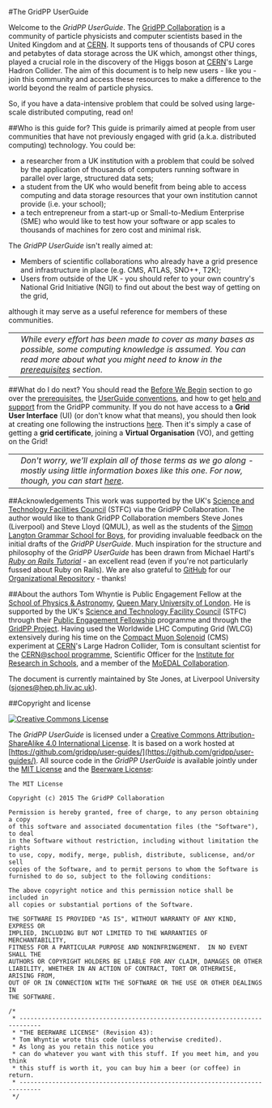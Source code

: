 #The GridPP UserGuide 

Welcome to the _GridPP UserGuide_.
The [GridPP Collaboration](https://www.gridpp.ac.uk)
is a community of particle physicists
and computer scientists based in the United Kingdom and at
[CERN](http://cern.ch).
It supports tens of thousands of CPU cores
and petabytes of data storage across the UK which,
amongst other things,
played a crucial role in the 
discovery of the Higgs boson at
[CERN](http://cern.ch)'s
Large Hadron Collider.
The aim of this document
is to help new users - like you -
join this community and access these resources
to make a difference to the world
beyond the realm of particle physics. 

So, if you have a data-intensive problem that could
be solved using large-scale distributed computing,
read on!

##Who is this guide for?
This guide is primarily aimed at people
from user communities that have not previously
engaged with grid
(a.k.a. distributed computing)
technology. You could be:

* a researcher from a UK institution with a problem
that could be solved by the application of
thousands of computers running software in parallel
over large, structured data sets;
* a student from the UK
who would benefit from being able to access
computing and data storage resources that
your own institution cannot provide (i.e. your school);
* a tech entrepreneur from a start-up or
Small-to-Medium Enterprise (SME) who would like to
test how your software or app scales to thousands
of machines for zero cost and minimal risk.

The _GridPP UserGuide_ isn't really aimed at:

* Members of scientific collaborations who already have
a grid presence and infrastructure in place
(e.g. CMS, ATLAS, SNO++, T2K);
* Users from outside of the UK - you should refer to
your own country's National Grid Initiative (NGI) to
find out about the best way of getting on the grid,

although it may serve as a useful reference
for members of these communities.

<table>
<tr>
<td align='center'><i class="fa fa-warning" style='font-size:3em'></i></td>
<td>
<em>While every effort has been made to cover as many
bases as possible, some computing knowledge is
assumed. You can read more about what you might need to know  in the
<a href='before-we-begin/before-we-begin.html'>prerequisites</a>
section</em>.
</td>
</tr>
</table>

##What do I do next?
You should read the
[Before We Begin](before-we-begin/before-we-begin.html)
section to go over the
[prerequisites](before-we-begin/prerequisites.html),
the
[UserGuide conventions](before-we-begin/conventions.html),
and how to get
[help and support](before-we-begin/getting-help.html)
from the GridPP community.
If you do not have access to a **Grid User Interface** (UI)
(or don't know what that means),
you should then look at creating one following the
instructions
[here](gridpp-cernvm/gridpp-cernvm.html).
Then it's simply a case of getting a **grid certificate**,
joining a **Virtual Organisation** (VO), and
getting on the Grid!

<table>
<tr>
<td align='center'><i class="fa fa-info-circle" style='font-size:3em'></i></td>
<td>
<em>Don't worry, we'll explain all of those terms
as we go along - mostly using little information boxes like this one.
For now, though, you can start
<a href='before-we-begin/before-we-begin.html'>here</a></em>.
</td>
</tr>
</table>

##Acknowledgements
This work was supported by
the UK's
[Science and Technology Facilities Council](http://www.stfc.ac.uk)
(STFC) via the GridPP Collaboration.
The author would like to thank
GridPP Collaboration members
Steve Jones (Liverpool) and Steve Lloyd (QMUL),
as well as the students of the
[Simon Langton Grammar School for Boys](http://www.thelangton.org.uk),
for providing invaluable feedback on the initial drafts of the
_GridPP UserGuide_.
Much inspiration for the structure and philosophy of the
_GridPP UserGuide_ has been drawn from Michael Hartl's
_[Ruby on Rails Tutorial](https://ww.railstutorial.org)_ - an
excellent read (even if you're not particularly fussed about
Ruby on Rails). We are also grateful to
[GitHub](http://github.com) for our
[Organizational Repository](http://github.com/gridpp) - thanks!

##About the authors
Tom Whyntie is Public Engagement Fellow at the
[School of Physics & Astronomy](http://ph.qmul.ac.uk),
[Queen Mary University of London](http://www.qmul.ac.uk).
He is supported by the UK's
[Science and Technology Facility Council](http://www.stfc.ac.uk) (STFC)
through their
[Public Engagement Fellowship](http://www.stfc.ac.uk/funding/fellowships/public-engagement-fellowships/public-engagement-fellows/)
programme and through the
[GridPP Project](https://www.gridpp.ac.uk).
Having used the Worldwide LHC Computing Grid (WLCG) extensively
during his time on the
[Compact Muon Solenoid](http://cms.web.cern.ch/)
(CMS) experiment at
[CERN](http://cern.ch)'s Large Hadron Collider,
Tom is consultant scientist for the
[CERN@school programme](http://cernatschool.web.cern.ch),
Scientific Officer for the
[Institute for Research in Schools](http://researchinschools.org),
and a member of the
[MoEDAL Collaboration](http://moedal.web.cern.ch).

The document is currently maintained by Ste Jones, at Liverpool University (sjones@hep.ph.liv.ac.uk).

##Copyright and license

<a rel='license' href='http://creativecommons.org/licenses/by-sa/4.0/'>
<img alt="Creative Commons License" style="border-width:0" src="https://i.creativecommons.org/l/by-sa/4.0/88x31.png" />
</a>

The _GridPP UserGuide_ is licensed under a
[Creative Commons Attribution-ShareAlike 4.0 International License](http://creativecommons.org/licenses/by-sa/4.0/).
It is based on a work hosted at [https://github.com/gridpp/user-guides/](https://github.com/gridpp/user-guides/).
All source code in the _GridPP UserGuide_ is available jointly
under the
[MIT License](http://opensource.org/licenses/MIT)
and the
[Beerware License](http://people.freebsd.org/~phk/):

```
The MIT License

Copyright (c) 2015 The GridPP Collaboration

Permission is hereby granted, free of charge, to any person obtaining a copy
of this software and associated documentation files (the "Software"), to deal
in the Software without restriction, including without limitation the rights
to use, copy, modify, merge, publish, distribute, sublicense, and/or sell
copies of the Software, and to permit persons to whom the Software is
furnished to do so, subject to the following conditions:

The above copyright notice and this permission notice shall be included in
all copies or substantial portions of the Software.

THE SOFTWARE IS PROVIDED "AS IS", WITHOUT WARRANTY OF ANY KIND, EXPRESS OR
IMPLIED, INCLUDING BUT NOT LIMITED TO THE WARRANTIES OF MERCHANTABILITY,
FITNESS FOR A PARTICULAR PURPOSE AND NONINFRINGEMENT.  IN NO EVENT SHALL THE
AUTHORS OR COPYRIGHT HOLDERS BE LIABLE FOR ANY CLAIM, DAMAGES OR OTHER
LIABILITY, WHETHER IN AN ACTION OF CONTRACT, TORT OR OTHERWISE, ARISING FROM,
OUT OF OR IN CONNECTION WITH THE SOFTWARE OR THE USE OR OTHER DEALINGS IN
THE SOFTWARE.
```

```
/*
 * ----------------------------------------------------------------------------
 * "THE BEERWARE LICENSE" (Revision 43):
 * Tom Whyntie wrote this code (unless otherwise credited).
 * As long as you retain this notice you
 * can do whatever you want with this stuff. If you meet him, and you think
 * this stuff is worth it, you can buy him a beer (or coffee) in return.
 * ----------------------------------------------------------------------------
 */
```
